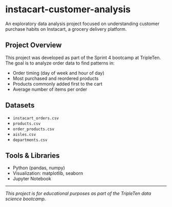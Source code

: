 # instacart-customer-analysis
An exploratory data analysis project focused on understanding customer purchase habits on Instacart, a grocery delivery platform.

## Project Overview

This project was developed as part of the Sprint 4 bootcamp at TripleTen. The goal is to analyze order data to find patterns in:

- Order timing (day of week and hour of day)
- Most purchased and reordered products
- Products commonly added first to the cart
- Average number of items per order

## Datasets

- `instacart_orders.csv`
- `products.csv`
- `order_products.csv`
- `aisles.csv`
- `departments.csv`

## Tools & Libraries

- Python (pandas, numpy)
- Visualization: matplotlib, seaborn
- Jupyter Notebook

---

*This project is for educational purposes as part of the TripleTen data science bootcamp.*
